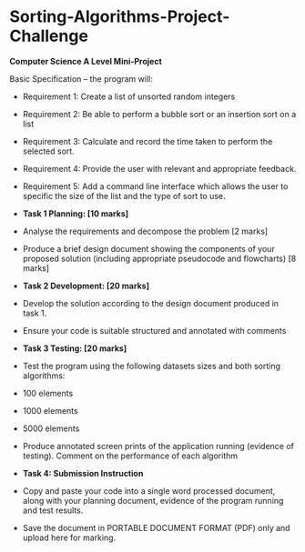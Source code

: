 # Sorting-Algorithms-Project-Challenge
**Computer Science A Level Mini-Project**

Basic Specification – the program will:
+ Requirement 1: Create a list of unsorted random integers
+ Requirement 2: Be able to perform a bubble sort or an insertion sort on a list
+ Requirement 3: Calculate and record the time taken to perform the selected sort.
+ Requirement 4: Provide the user with relevant and appropriate feedback.
+ Requirement 5: Add a command line interface which allows the user to specific the size of the list and the type of sort to use.




+ **Task 1 Planning: [10 marks]**
+ Analyse the requirements and decompose the problem [2 marks]
+ Produce a brief design document showing the components of your proposed solution (including appropriate pseudocode and flowcharts)  [8 marks]
+ **Task 2 Development: [20 marks]**
+ Develop the solution according to the design document produced in task 1.
+ Ensure your code is suitable structured and annotated with comments
+ **Task 3 Testing: [20 marks]**
+ Test the program using the following datasets sizes and both sorting algorithms:
+ 100 elements
+ 1000 elements
+ 5000 elements
+ Produce annotated screen prints of the application running (evidence of testing). Comment on the performance of each algorithm
+ **Task 4: Submission Instruction**
+ Copy and paste your code into a single word processed document, along with your planning document, evidence of the program running and test results.
+ Save the document in PORTABLE DOCUMENT FORMAT (PDF) only and upload here for marking.